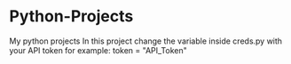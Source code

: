# Python-Projects
My python projects
In this project change the <token> variable inside creds.py with your API token
for example: token = "API_Token"
